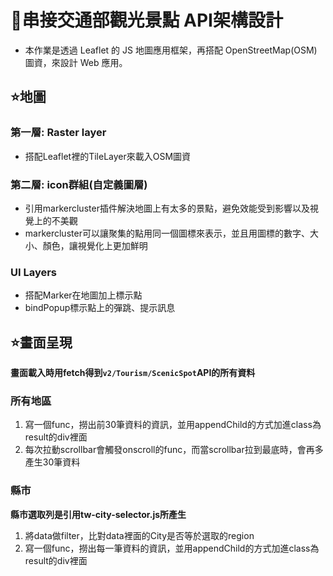 # 📝串接交通部觀光景點 API架構設計
- 本作業是透過 Leaflet 的 JS 地圖應用框架，再搭配 OpenStreetMap(OSM) 圖資，來設計 Web 應用。
## ⭐️地圖
### 第一層: Raster layer
- 搭配Leaflet裡的TileLayer來載入OSM圖資
### 第二層: icon群組(自定義圖層)
- 引用markercluster插件解決地圖上有太多的景點，避免效能受到影響以及視覺上的不美觀
- markercluster可以讓聚集的點用同一個圖標來表示，並且用圖標的數字、大小、顏色，讓視覺化上更加鮮明
### UI Layers
- 搭配Marker在地圖加上標示點
- bindPopup標示點上的彈跳、提示訊息


## ⭐️畫面呈現
**畫面載入時用fetch得到`v2/Tourism/ScenicSpot`API的所有資料**
### 所有地區
 1. 寫一個func，撈出前30筆資料的資訊，並用appendChild的方式加進class為result的div裡面
 2. 每次拉動scrollbar會觸發onscroll的func，而當scrollbar拉到最底時，會再多產生30筆資料
### 縣市
**縣市選取列是引用tw-city-selector.js所產生**
 1. 將data做filter，比對data裡面的City是否等於選取的region
 2. 寫一個func，撈出每一筆資料的資訊，並用appendChild的方式加進class為result的div裡面
